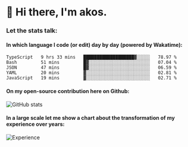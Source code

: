 # 👋 Hi there, I'm akos. 


### Let the stats talk:


#### In which language I code (or edit) day by day (powered by Wakatime): 

<!--START_SECTION:waka-->
```text
TypeScript   9 hrs 33 mins   ███████████████████▓░░░░░   78.97 % 
Bash         51 mins         █▓░░░░░░░░░░░░░░░░░░░░░░░   07.04 % 
JSON         47 mins         █▓░░░░░░░░░░░░░░░░░░░░░░░   06.59 % 
YAML         20 mins         ▓░░░░░░░░░░░░░░░░░░░░░░░░   02.81 % 
JavaScript   19 mins         ▓░░░░░░░░░░░░░░░░░░░░░░░░   02.71 % 
```
<!--END_SECTION:waka-->

#### On my open-source contribution here on Github:
 
![GitHub stats](https://github-readme-stats.vercel.app/api?username=akosbalasko)

#### In a large scale let me show a chart about the transformation of my experience over years:   

![Experience](https://cr-skills-chart-widget.azurewebsites.net/api/api?username=akosbalasko)
